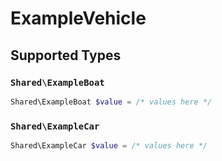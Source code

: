 # ExampleVehicle


## Supported Types

### `Shared\ExampleBoat`

```php
Shared\ExampleBoat $value = /* values here */
```

### `Shared\ExampleCar`

```php
Shared\ExampleCar $value = /* values here */
```

